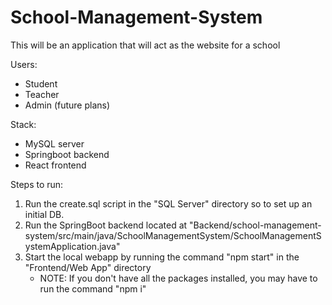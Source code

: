 # School-Management-System

This will be an application that will act as the website for a school

Users: 
- Student
- Teacher
- Admin (future plans) 

Stack: 
- MySQL server
- Springboot backend
- React frontend

Steps to run:
1. Run the create.sql script in the "SQL Server" directory so to set up an initial DB. 
2. Run the SpringBoot backend located at "Backend/school-management-system/src/main/java/SchoolManagementSystem/SchoolManagementSystemApplication.java"
3. Start the local webapp by running the command "npm start" in the "Frontend/Web App" directory
   - NOTE: If you don't have all the packages installed, you may have to run the command "npm i"
